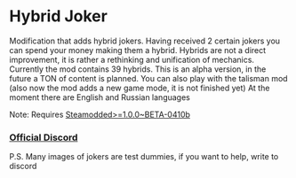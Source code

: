 # Hybrid Joker
Modification that adds hybrid jokers. Having received 2 certain jokers you can spend your money making them a hybrid. Hybrids are not a direct improvement, it is rather a rethinking and unification of mechanics. Currently the mod contains 39 hybrids. This is an alpha version, in the future a TON of content is planned. You can also play with the talisman mod
(also now the mod adds a new game mode, it is not finished yet)
At the moment there are English and Russian languages

Note: Requires [Steamodded>=1.0.0~BETA-0410b](https://github.com/Steamodded)

### [Official Discord](https://discord.gg/B3ASpctZr8)

P.S. Many images of jokers are test dummies, if you want to help, write to discord
